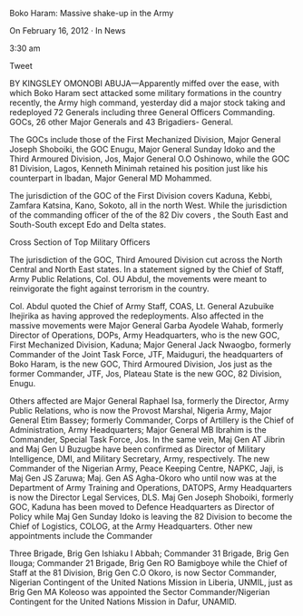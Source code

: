 Boko Haram: Massive shake-up in the Army

On February 16, 2012 · In News

3:30 am

Tweet

BY KINGSLEY OMONOBI
ABUJA—Apparently miffed over the ease, with which Boko Haram sect attacked some military formations in the country recently, the Army high command, yesterday did a major stock taking and redeployed 72 Generals including three General Officers Commanding. GOCs, 26 other Major Generals and 43 Brigadiers- General.

The GOCs include those of the First Mechanized Division, Major General Joseph Shoboiki, the GOC Enugu, Major General Sunday Idoko and the Third Armoured Division, Jos, Major General O.O Oshinowo, while the GOC 81 Division, Lagos, Kenneth Minimah retained his position just like his counterpart in Ibadan, Major General MD Mohammed.

The jurisdiction of the GOC of the First Division covers Kaduna, Kebbi, Zamfara Katsina, Kano, Sokoto, all in the north West. While the jurisdiction of the commanding officer of the of the 82 Div covers , the South East and South-South except Edo and Delta states.

Cross Section of Top Military Officers

The jurisdiction of the GOC, Third Amoured Division cut across the North Central and North East states.
In a statement signed by the Chief of Staff, Army Public Relations, Col. OU Abdul, the movements were meant to reinvigorate the fight against terrorism in the country.

Col. Abdul quoted the Chief of Army Staff, COAS, Lt. General Azubuike Ihejirika as having approved the redeployments.
Also affected in the massive movements were Major General Garba Ayodele Wahab, formerly Director of Operations, DOPs, Army Headquarters, who is the new GOC, First Mechanized Division, Kaduna; Major General Jack Nwaogbo, formerly Commander of the Joint Task Force, JTF, Maiduguri, the headquarters of Boko Haram, is the new GOC, Third Armoured Division, Jos just as the former Commander, JTF, Jos, Plateau State is the new GOC, 82 Division, Enugu.

Others affected are Major General Raphael Isa, formerly the Director, Army Public Relations, who is now the Provost Marshal, Nigeria Army, Major General Etim Bassey; formerly Commander, Corps of Artillery is the Chief of Administration, Army Headquarters; Major General MB Ibrahim is the Commander, Special Task Force, Jos. In the same vein, Maj Gen AT Jibrin and Maj Gen U Buzugbe have been confirmed as Director of Military Intelligence, DMI, and Military Secretary, Army, respectively.
The new Commander of the Nigerian Army, Peace Keeping Centre, NAPKC, Jaji, is Maj Gen JS Zaruwa; Maj. Gen AS Agha-Okoro who until now was at the Department of Army Training and Operations, DATOPS, Army Headquarters is now the Director Legal Services, DLS.
Maj Gen Joseph Shoboiki, formerly GOC, Kaduna has been moved to Defence Headquarters as Director of Policy while Maj Gen Sunday Idoko is leaving the 82 Division to become the Chief of Logistics, COLOG, at the Army Headquarters.
Other new appointments include the Commander

Three Brigade, Brig Gen Ishiaku I Abbah; Commander 31 Brigade, Brig Gen Ilouga; Commander 21 Brigade, Brig Gen RO Bamigboye while the Chief of Staff at the 81 Division, Brig Gen C.O Okoro, is now Sector Commander, Nigerian Contingent of the United Nations Mission in Liberia, UNMIL, just as Brig Gen MA Koleoso was appointed the Sector Commander/Nigerian Contingent for the United Nations Mission in Dafur, UNAMID.
